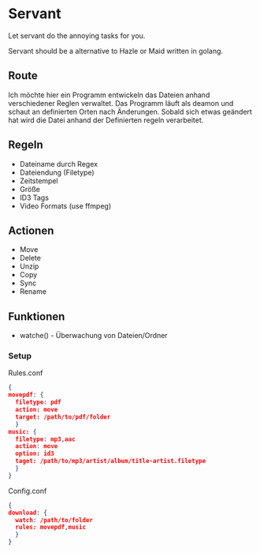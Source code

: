 # Servant
Let servant do the annoying tasks for you.

Servant should be a alternative to Hazle or Maid written in golang.

## Route
Ich möchte hier ein Programm entwickeln das Dateien anhand verschiedener Reglen verwaltet.
Das Programm läuft als deamon und schaut an definierten Orten nach Änderungen.
Sobald sich etwas geändert hat wird die Datei anhand der Definierten regeln verarbeitet.

## Regeln
* Dateiname durch Regex
* Dateiendung (Filetype)
* Zeitstempel
* Größe
* ID3 Tags
* Video Formats (use ffmpeg)

## Actionen
* Move
* Delete
* Unzip
* Copy
* Sync
* Rename

## Funktionen
* watche() - Überwachung von Dateien/Ordner

### Setup

Rules.conf
```json
{
movepdf: {
  filetype: pdf
  action: move
  target: /path/to/pdf/folder
  }
music: {
  filetype: mp3,aac
  action: move
  option: id3 
  taget: /path/to/mp3/artist/album/title-artist.filetype
  }
}
```
Config.conf
```json
{
download: {
  watch: /path/to/folder
  rules: movepdf,music
  }
}
```
